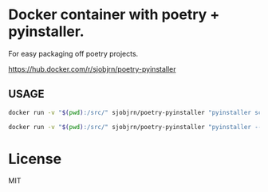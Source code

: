 # Docker container with poetry + pyinstaller.

For easy packaging off poetry projects.

https://hub.docker.com/r/sjobjrn/poetry-pyinstaller

## USAGE
```bash
docker run -v "$(pwd):/src/" sjobjrn/poetry-pyinstaller "pyinstaller script.py"
```

```bash
docker run -v "$(pwd):/src/" sjobjrn/poetry-pyinstaller "pyinstaller --onefile script.py"
```


# License

MIT
